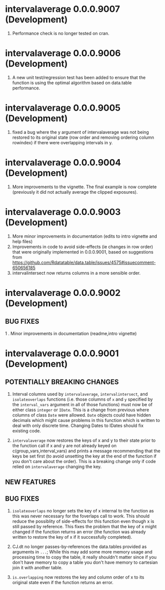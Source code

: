 # intervalaverage 0.0.0.9007 (Development)

1. Performance check is no longer tested on cran.

# intervalaverage 0.0.0.9006 (Development)

1. A new unit test/regression test has been added to ensure that the function is using the optimal algorithm based on data.table performance.

# intervalaverage 0.0.0.9005 (Development)

1. fixed a bug where the y argument of intervalaverage was not being restored to its original state 
(row order and removing ordering column rowindex) if there were overlapping intervals in y.

# intervalaverage 0.0.0.9004 (Development)

1. More improvements to the vignette. The final example is now complete 
(previously it did not actually average the clipped exposures).

# intervalaverage 0.0.0.9003 (Development)

1. More minor improvements in documentation (edits to intro vignette and help files)
2. Improvements in code to avoid side-effects (ie changes in row order) that were originally implemented in 0.0.0.9001, based on suggestions from https://github.com/Rdatatable/data.table/issues/4575#issuecomment-650656185  
3. intervalintersect now returns columns in a more sensible order.

# intervalaverage 0.0.0.9002 (Development)

## BUG FIXES
1 . Minor improvements in documentation (readme,intro vignette)

# intervalaverage 0.0.0.9001 (Development)

## POTENTIALLY BREAKING CHANGES

1. Interval columns used by `intervalaverage`, `intervalintersect`,
and `isolateoverlaps` functions (i.e. those columns of `x` and `y`
specified by the `interval_vars` argument in all of those functions)
must now be of either class `integer`
or `IDate`. This is a change from previous where columns of class `Date` were allowed. 
`Date` objects could have hidden decimals which might cause problems in this function
which is written to deal with only discrete time. Changing Dates to IDates should fix existing code.


2. `intervalaverage` now restores the keys of x and y to their state prior to the function call if x and y are not already keyed on c(group_vars,interval_vars) and prints a message recommending that the keys be set first (to avoid unsetting the key at the end of the function if you don't care about the order). This is a breaking change only if code relied on `intervalaverage` changing the key.




## NEW FEATURES

## BUG FIXES

1. `isolateoverlaps` no longer sets the key of x internal to the function as this was never necessary for the foverlaps call to work. This should reduce the possiblity of side-effects for this function even though x is still passed by reference. This fixes the problem that the key of x might changed if the function returns an error (the function was already written to restore the key of x if it successfully completed).

2. CJ.dt no longer passes-by-references the data.tables provided as arguments in `...`; While this may add some more memory usage and processing time to copy the table, it really shouldn't matter since if you don't have memory to copy a table you don't have memory to cartesian join it with another table.

3. `is.overlapping` now restores the key and column order of x to its original state even if the function returns an error.
